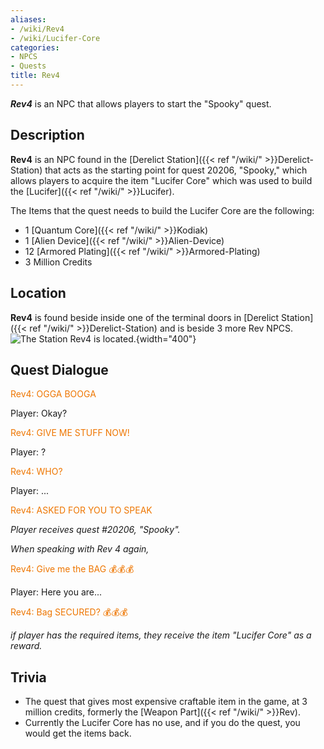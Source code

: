 ```yaml
---
aliases:
- /wiki/Rev4
- /wiki/Lucifer-Core
categories:
- NPCS
- Quests
title: Rev4
---
```


**_Rev4_** is an NPC that allows players to start the "Spooky" quest.

## Description

**Rev4** is an NPC found in the [Derelict Station]({{< ref "/wiki/" >}}Derelict-Station) that acts as the starting point for quest 20206, "Spooky," which allows players to acquire the item "Lucifer Core" which was used to build the [Lucifer]({{< ref "/wiki/" >}}Lucifer).

The Items that the quest needs to build the Lucifer Core are the following:

- 1 [Quantum Core]({{< ref "/wiki/" >}}Kodiak)
- 1 [Alien Device]({{< ref "/wiki/" >}}Alien-Device)
- 12 [Armored Plating]({{< ref "/wiki/" >}}Armored-Plating)
- 3 Million Credits

## Location

**Rev4** is found beside inside one of the terminal doors in [Derelict Station]({{< ref "/wiki/" >}}Derelict-Station) and is beside 3 more Rev NPCS. ![The Station Rev4 is
located.](Derelict_Station_Ext1.png "The Station Rev4 is located."){width="400"}

## Quest Dialogue 

<span style="color:#ee7600">Rev4: OGGA BOOGA</span>

Player: Okay?

<span style="color:#ee7600">Rev4: GIVE ME STUFF NOW!</span>

Player: ?

<span style="color:#ee7600">Rev4: WHO?</span>

Player: ...

<span style="color:#ee7600">Rev4: ASKED FOR YOU TO SPEAK</span>

_Player receives quest #20206, "Spooky"._

_When speaking with Rev 4 again,_

<span style="color:#ee7600">Rev4: Give me the BAG 💰💰💰</span>

Player: Here you are...

<span style="color:#ee7600">Rev4: Bag SECURED? 💰💰💰</span>

_if player has the required items, they receive the item "Lucifer Core" as a reward._

## Trivia

- The quest that gives most expensive craftable item in the game, at 3 million credits, formerly the [Weapon Part]({{< ref "/wiki/" >}}Rev).
- Currently the Lucifer Core has no use, and if you do the quest, you would get the items back.